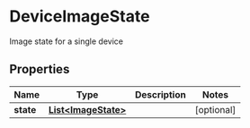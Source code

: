 

# DeviceImageState

Image state for a single device

## Properties

| Name | Type | Description | Notes |
|------------ | ------------- | ------------- | -------------|
|**state** | [**List&lt;ImageState&gt;**](ImageState.md) |  |  [optional] |



